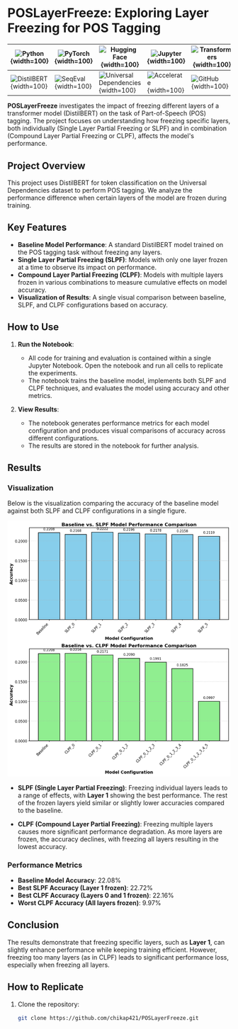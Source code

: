 # POSLayerFreeze: Exploring Layer Freezing for POS Tagging

| ![Python](https://www.python.org/static/community_logos/python-logo.png){width=100} | ![PyTorch](https://pytorch.org/assets/images/pytorch-logo.png){width=100} | ![Hugging Face](https://huggingface.co/front/assets/huggingface_logo-noborder.svg){width=100} | ![Jupyter](https://jupyter.org/assets/homepage/main-logo.svg){width=100} | ![Transformers](https://raw.githubusercontent.com/huggingface/transformers/main/docs/source/imgs/transformers_logo_name.png){width=100} |
| --- | --- | --- | --- | --- |
| ![DistilBERT](https://raw.githubusercontent.com/google-research/distill/master/assets/distilbert_logo.png){width=100} | ![SeqEval](https://raw.githubusercontent.com/seqeval/seqeval/master/seqeval_logo.png){width=100} | ![Universal Dependencies](https://universaldependencies.org/images/logo.svg){width=100} | ![Accelerate](https://huggingface.co/datasets/huggingface/accelerate/raw/main/accelerate-logo.png){width=100} | ![GitHub](https://github.githubassets.com/images/modules/logos_page/GitHub-Mark.png){width=100} |
**POSLayerFreeze** investigates the impact of freezing different layers of a transformer model (DistilBERT) on the task of Part-of-Speech (POS) tagging. The project focuses on understanding how freezing specific layers, both individually (Single Layer Partial Freezing or SLPF) and in combination (Compound Layer Partial Freezing or CLPF), affects the model's performance.


## Project Overview

This project uses DistilBERT for token classification on the Universal Dependencies dataset to perform POS tagging. We analyze the performance difference when certain layers of the model are frozen during training.

## Key Features
- **Baseline Model Performance**: A standard DistilBERT model trained on the POS tagging task without freezing any layers.
- **Single Layer Partial Freezing (SLPF)**: Models with only one layer frozen at a time to observe its impact on performance.
- **Compound Layer Partial Freezing (CLPF)**: Models with multiple layers frozen in various combinations to measure cumulative effects on model accuracy.
- **Visualization of Results**: A single visual comparison between baseline, SLPF, and CLPF configurations based on accuracy.

## How to Use

1. **Run the Notebook**:
   - All code for training and evaluation is contained within a single Jupyter Notebook. Open the notebook and run all cells to replicate the experiments.
   - The notebook trains the baseline model, implements both SLPF and CLPF techniques, and evaluates the model using accuracy and other metrics.

2. **View Results**:
   - The notebook generates performance metrics for each model configuration and produces visual comparisons of accuracy across different configurations.
   - The results are stored in the notebook for further analysis.

## Results

### Visualization
Below is the visualization comparing the accuracy of the baseline model against both SLPF and CLPF configurations in a single figure.

![Model Performance (SLPF & CLPF)](result.png)

- **SLPF (Single Layer Partial Freezing)**: Freezing individual layers leads to a range of effects, with **Layer 1** showing the best performance. The rest of the frozen layers yield similar or slightly lower accuracies compared to the baseline.
  
- **CLPF (Compound Layer Partial Freezing)**: Freezing multiple layers causes more significant performance degradation. As more layers are frozen, the accuracy declines, with freezing all layers resulting in the lowest accuracy.

### Performance Metrics

- **Baseline Model Accuracy**: 22.08%
- **Best SLPF Accuracy (Layer 1 frozen)**: 22.72%
- **Best CLPF Accuracy (Layers 0 and 1 frozen)**: 22.16%
- **Worst CLPF Accuracy (All layers frozen)**: 9.97%

## Conclusion

The results demonstrate that freezing specific layers, such as **Layer 1**, can slightly enhance performance while keeping training efficient. However, freezing too many layers (as in CLPF) leads to significant performance loss, especially when freezing all layers.

## How to Replicate

1. Clone the repository:
   ```bash
   git clone https://github.com/chikap421/POSLayerFreeze.git
